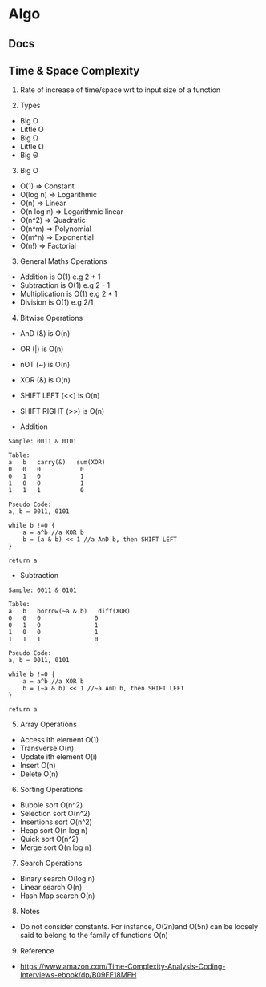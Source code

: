 # Algo

## Docs

## Time & Space Complexity

1. Rate of increase of time/space wrt to input size of a function

2. Types
- Big O
- Little O
- Big Ω
- Little Ω
- Big Θ 

3. Big O
- O(1) => Constant
- O(log n) => Logarithmic
- O(n) => Linear
- O(n log n) => Logarithmic linear
- O(n^2) => Quadratic
- O(n^m) => Polynomial
- O(m^n) => Exponential
- O(n!) => Factorial

3. General Maths Operations
- Addition is O(1) e.g 2 + 1
- Subtraction is O(1) e.g 2 - 1
- Multiplication is O(1) e.g 2 * 1
- Division is O(1) e.g 2/1

4. Bitwise Operations
- AnD (&) is O(n)
- OR (|) is O(n)
- nOT (~) is O(n)
- XOR (&) is O(n)
- SHIFT LEFT (<<) is O(n)
- SHIFT RIGHT (>>) is O(n)

- Addition
```
Sample: 0011 & 0101

Table:
a   b   carry(&)   sum(XOR)
0   0   0           0
0   1   0           1
1   0   0           1
1   1   1           0

Pseudo Code:
a, b = 0011, 0101

while b !=0 {
    a = a^b //a XOR b
    b = (a & b) << 1 //a AnD b, then SHIFT LEFT
}

return a
```

- Subtraction
```
Sample: 0011 & 0101

Table:
a   b   borrow(~a & b)   diff(XOR)
0   0   0               0
0   1   0               1
1   0   0               1
1   1   1               0

Pseudo Code:
a, b = 0011, 0101

while b !=0 {
    a = a^b //a XOR b
    b = (~a & b) << 1 //~a AnD b, then SHIFT LEFT
}

return a
```

5. Array Operations
- Access ith element O(1)
- Transverse O(n)
- Update ith element O(i)
- Insert O(n)
- Delete O(n)

6. Sorting Operations
- Bubble sort O(n^2)
- Selection sort O(n^2)
- Insertions sort O(n^2)
- Heap sort O(n log n)
- Quick sort O(n^2)
- Merge sort O(n log n)

7. Search Operations
- Binary search O(log n)
- Linear search O(n)
- Hash Map search O(n)

8. Notes
- Do not consider constants. For instance, O(2n)and O(5n) can be loosely said to belong to the family of functions O(n)

9. Reference
- https://www.amazon.com/Time-Complexity-Analysis-Coding-Interviews-ebook/dp/B09FF18MFH

